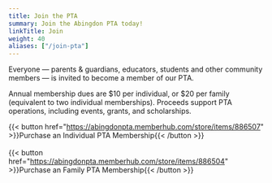 ```yaml
---
title: Join the PTA
summary: Join the Abingdon PTA today!
linkTitle: Join
weight: 40
aliases: ["/join-pta"]
---
```


Everyone — parents & guardians, educators, students and other community members — is invited to become a member of our PTA.

Annual membership dues are $10 per individual, or $20 per family (equivalent to two individual memberships). Proceeds support PTA operations, including events, grants, and scholarships.

{{< button href="https://abingdonpta.memberhub.com/store/items/886507" >}}Purchase an Individual PTA Membership{{< /button >}}
<br><br>
{{< button href="https://abingdonpta.memberhub.com/store/items/886504" >}}Purchase an Family PTA Membership{{< /button >}}